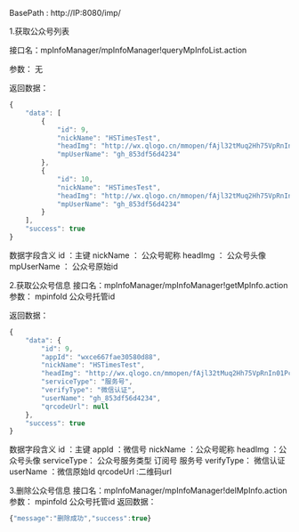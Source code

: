 
BasePath : http://IP:8080/imp/

1.获取公众号列表

接口名：mpInfoManager/mpInfoManager!queryMpInfoList.action

参数： 无

返回数据：
```javascript
{
    "data": [
        {
            "id": 9,
            "nickName": "HSTimesTest",
            "headImg": "http://wx.qlogo.cn/mmopen/fAjl32tMuq2Hh75VpRnIn01PcJ3o598CMCru8BmwV8FFD12Vf4icyrfTrLgN1xL30xibkZiavYA1br9Kmpia9gUj1OHSfZ04MmnW/0",
            "mpUserName": "gh_853df56d4234"
        },
        {
            "id": 10,
            "nickName": "HSTimesTest",
            "headImg": "http://wx.qlogo.cn/mmopen/fAjl32tMuq2Hh75VpRnIn01PcJ3o598CMCru8BmwV8FFD12Vf4icyrfTrLgN1xL30xibkZiavYA1br9Kmpia9gUj1OHSfZ04MmnW/0",
            "mpUserName": "gh_853df56d4234"
        }
    ],
    "success": true
}
```
数据字段含义
id ：主键 nickName ： 公众号昵称 headImg ： 公众号头像 mpUserName ： 公众号原始id

2.获取公众号信息
接口名：mpInfoManager/mpInfoManager!getMpInfo.action
参数： mpinfoId 公众号托管id 

返回数据：
```javascript
{
    "data": {
        "id": 9,
        "appId": "wxce667fae30580d88",
        "nickName": "HSTimesTest",
        "headImg": "http://wx.qlogo.cn/mmopen/fAjl32tMuq2Hh75VpRnIn01PcJ3o598CMCru8BmwV8FFD12Vf4icyrfTrLgN1xL30xibkZiavYA1br9Kmpia9gUj1OHSfZ04MmnW/0",
        "serviceType": "服务号",
        "verifyType": "微信认证",
        "userName": "gh_853df56d4234",
        "qrcodeUrl": null
    },
    "success": true
}
```
数据字段含义
id ：主键 appId ：微信号 nickName ：公众号昵称 headImg ：公众号头像  serviceType： 公众号服务类型 订阅号 服务号 verifyType： 微信认证 
userName ：微信原始Id qrcodeUrl :二维码url

3.删除公众号信息
接口名：mpInfoManager/mpInfoManager!delMpInfo.action
参数： mpinfoId 公众号托管id 
返回数据：
```javascript
{"message":"删除成功","success":true}
```
